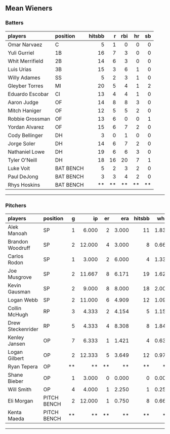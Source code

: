 ## Mean Wieners

### Batters

 
|players         |position  | hitsbb|  r| rbi| hr| sb| 
|:---------------|:---------|------:|--:|---:|--:|--:| 
|Omar Narvaez    |C         |      5|  1|   0|  0|  0| 
|Yuli Gurriel    |1B        |     16|  7|   3|  0|  0| 
|Whit Merrifield |2B        |     14|  6|   3|  0|  0| 
|Luis Urias      |3B        |     15|  3|   6|  1|  0| 
|Willy Adames    |SS        |      5|  2|   3|  1|  0| 
|Gleyber Torres  |MI        |     20|  5|   4|  1|  2| 
|Eduardo Escobar |CI        |     13|  4|   4|  1|  0| 
|Aaron Judge     |OF        |     14|  8|   8|  3|  0| 
|Mitch Haniger   |OF        |     12|  5|   5|  2|  0| 
|Robbie Grossman |OF        |     13|  6|   0|  0|  1| 
|Yordan Alvarez  |OF        |     15|  6|   7|  2|  0| 
|Cody Bellinger  |DH        |      3|  0|   1|  0|  0| 
|Jorge Soler     |DH        |     14|  6|   7|  2|  0| 
|Nathaniel Lowe  |DH        |     19|  6|   6|  3|  0| 
|Tyler O'Neill   |DH        |     18| 16|  20|  7|  1| 
|Luke Voit       |BAT BENCH |      5|  2|   3|  2|  0| 
|Paul DeJong     |BAT BENCH |      3|  3|   4|  2|  0| 
|Rhys Hoskins    |BAT BENCH |     **| **|  **| **| **| 

* * *

### Pitchers

 
|players           |position    |  g|     ip| er|   era| hitsbb|  whip| so|  w| sv| 
|:-----------------|:-----------|--:|------:|--:|-----:|------:|-----:|--:|--:|--:| 
|Alek Manoah       |SP          |  1|  6.000|  2| 3.000|     11| 1.833|  7|  1|  0| 
|Brandon Woodruff  |SP          |  2| 12.000|  4| 3.000|      8| 0.667| 17|  0|  0| 
|Carlos Rodon      |SP          |  1|  3.000|  2| 6.000|      4| 1.333|  6|  0|  0| 
|Joe Musgrove      |SP          |  2| 11.667|  8| 6.171|     19| 1.629| 10|  1|  0| 
|Kevin Gausman     |SP          |  2|  9.000|  8| 8.000|     18| 2.000| 10|  0|  0| 
|Logan Webb        |SP          |  2| 11.000|  6| 4.909|     12| 1.091| 12|  0|  0| 
|Collin McHugh     |RP          |  3|  4.333|  2| 4.154|      5| 1.154|  3|  0|  0| 
|Drew Steckenrider |RP          |  5|  4.333|  4| 8.308|      8| 1.846|  1|  0|  2| 
|Kenley Jansen     |OP          |  7|  6.333|  1| 1.421|      4| 0.632| 10|  2|  3| 
|Logan Gilbert     |OP          |  2| 12.333|  5| 3.649|     12| 0.973|  9|  1|  0| 
|Ryan Tepera       |OP          | **|     **| **|    **|     **|    **| **| **| **| 
|Shane Bieber      |OP          |  1|  3.000|  0| 0.000|      0| 0.000|  3|  0|  0| 
|Will Smith        |OP          |  4|  4.000|  1| 2.250|      1| 0.250|  7|  0|  2| 
|Eli Morgan        |PITCH BENCH |  2| 12.000|  1| 0.750|      8| 0.667|  9|  2|  0| 
|Kenta Maeda       |PITCH BENCH | **|     **| **|    **|     **|    **| **| **| **| 


* * *


